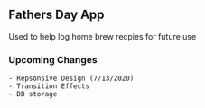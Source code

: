 ## Fathers Day App

Used to help log home brew recpies for future use

### Upcoming Changes

    - Repsonsive Design (7/13/2020)
    - Transition Effects
    - DB storage
